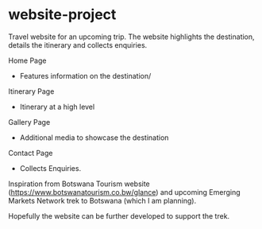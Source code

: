 # website-project

Travel website for an upcoming trip. The website highlights the destination, details the itinerary and collects enquiries.

Home Page
* Features information on the destination/

Itinerary Page
* Itinerary at a high level

Gallery Page
* Additional media to showcase the destination

Contact Page
* Collects Enquiries.

Inspiration from Botswana Tourism website (https://www.botswanatourism.co.bw/glance) and upcoming Emerging Markets Network trek to Botswana (which I am planning).

Hopefully the website can be further developed to support the trek. 
